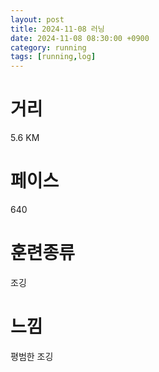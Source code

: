```yaml
---
layout: post
title: 2024-11-08 러닝
date: 2024-11-08 08:30:00 +0900
category: running
tags: [running,log]
---
```

# 거리
5.6 KM
# 페이스
640
# 훈련종류
조깅
# 느낌
평범한 조깅
